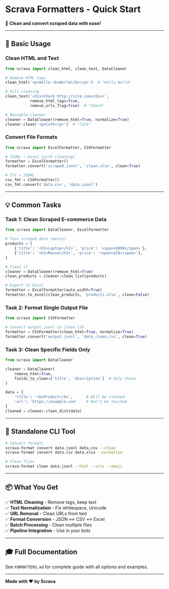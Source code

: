 # Scrava Formatters - Quick Start

🎯 **Clean and convert scraped data with ease!**

---

## 🚀 Basic Usage

### Clean HTML and Text

```python
from scrava import clean_html, clean_text, DataCleaner

# Remove HTML tags
clean_html('<p>Hello <b>World</b></p>')  # "Hello World"

# Full cleaning
clean_text('<div>Check http://site.com</div>', 
           remove_html_tags=True, 
           remove_urls_flag=True)  # "Check"

# Reusable cleaner
cleaner = DataCleaner(remove_html=True, normalize=True)
cleaner.clean('<p>Café</p>')  # "Cafe"
```

### Convert File Formats

```python
from scrava import ExcelFormatter, CSVFormatter

# JSONL → Excel (with cleaning)
formatter = ExcelFormatter()
formatter.convert('scraped.jsonl', 'clean.xlsx', clean=True)

# CSV → JSONL
csv_fmt = CSVFormatter()
csv_fmt.convert('data.csv', 'data.jsonl')
```

---

## 💡 Common Tasks

### Task 1: Clean Scraped E-commerce Data

```python
from scrava import DataCleaner, ExcelFormatter

# Your scraped data (messy)
products = [
    {'title': '<h1>Laptop</h1>', 'price': '<span>$999</span>'},
    {'title': '<h1>Mouse</h1>', 'price': '<span>$29</span>'},
]

# Clean it
cleaner = DataCleaner(remove_html=True)
clean_products = cleaner.clean_list(products)

# Export to Excel
formatter = ExcelFormatter(auto_width=True)
formatter.to_excel(clean_products, 'products.xlsx', clean=False)
```

### Task 2: Format Single Output File

```python
from scrava import CSVFormatter

# Convert output.jsonl to clean CSV
formatter = CSVFormatter(clean_html=True, normalize=True)
formatter.convert('output.jsonl', 'data_clean.csv', clean=True)
```

### Task 3: Clean Specific Fields Only

```python
from scrava import DataCleaner

cleaner = DataCleaner(
    remove_html=True,
    fields_to_clean=['title', 'description']  # Only these
)

data = {
    'title': '<b>Product</b>',      # Will be cleaned
    'url': 'https://example.com'    # Won't be touched
}
cleaned = cleaner.clean_dict(data)
```

---

## 🔧 Standalone CLI Tool

```bash
# Convert formats
scrava-format convert data.jsonl data.csv --clean
scrava-format convert data.csv data.xlsx --normalize

# Clean files
scrava-format clean data.jsonl --html --urls --emoji
```

---

## 📦 What You Get

✅ **HTML Cleaning** - Remove tags, keep text  
✅ **Text Normalization** - Fix whitespace, Unicode  
✅ **URL Removal** - Clean URLs from text  
✅ **Format Conversion** - JSON ↔ CSV ↔ Excel  
✅ **Batch Processing** - Clean multiple files  
✅ **Pipeline Integration** - Use in your bots  

---

## 🎓 Full Documentation

See `FORMATTERS.md` for complete guide with all options and examples.

---

**Made with ❤️ by Scrava**


